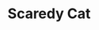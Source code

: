 ---
layout: post
title: "Scaredy Cat"
category: portfolio
tags: illustration
thumbnail: /portfolio/thumbs/scaredycat.jpg
full: /portfolio/full/scaredycat.jpg
medium: Digital
orientation: Digital Painting
description: Here is a departure from my usual workflow to try something entirely different. Aside from the linework and the flats painted in, all of the lighting was painted in black glazes over the flats, as a study of lighting. Borrowing techniques from CGI lighting, I was able to build up each light source one at a time.
---